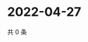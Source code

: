 # 2022-04-27

共 0 条

<!-- BEGIN WEIBO -->
<!-- 最后更新时间 Wed Apr 27 2022 06:01:02 GMT+0800 (China Standard Time) -->

<!-- END WEIBO -->
